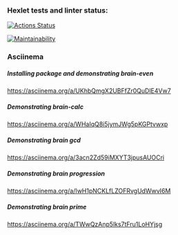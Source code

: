 ### Hexlet tests and linter status:
[![Actions Status](https://github.com/Cherund/python-project-49/actions/workflows/hexlet-check.yml/badge.svg)](https://github.com/Cherund/python-project-49/actions)

[![Maintainability](https://api.codeclimate.com/v1/badges/df95b9c570df11ee5a2e/maintainability)](https://codeclimate.com/github/Cherund/python-project-49/maintainability)

### Asciinema
##### Installing package and demonstrating brain-even
https://asciinema.org/a/UKhbQmgX2UBFfZr0QuDlE4Vw7
##### Demonstrating brain-calc
https://asciinema.org/a/WHaIqQ8i5jymJWg5pKGPtvwxp
##### Demonstrating brain gcd
https://asciinema.org/a/3acn2Zd59iMXYT3jpusAUOCri
##### Demonstrating brain progression
https://asciinema.org/a/IwH1pNCKLfLZOFRvgUdWwvI6M
##### Demonstrating brain prime
https://asciinema.org/a/TWwQzAnp5lks7tFru1LoHYjsg